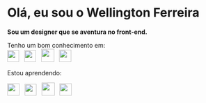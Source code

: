 # Olá, eu sou o Wellington Ferreira 
<b>Sou um designer que se aventura no front-end.</b>

Tenho um bom conhecimento em: <br>
<img height="27em" src="https://cdn.jsdelivr.net/gh/devicons/devicon/icons/html5/html5-original.svg" />&nbsp;&nbsp;
<img height="27em" src="https://cdn.jsdelivr.net/gh/devicons/devicon/icons/css3/css3-original.svg" />&nbsp;&nbsp;
<img height="30em" src="https://cdn.jsdelivr.net/gh/devicons/devicon/icons/bootstrap/bootstrap-original.svg" />&nbsp;&nbsp;
<img height="28em" src="https://cdn.jsdelivr.net/gh/devicons/devicon/icons/wordpress/wordpress-plain.svg" />

Estou aprendendo: <br>

<img height="28em" src="https://cdn.jsdelivr.net/gh/devicons/devicon/icons/javascript/javascript-original.svg" />&nbsp;&nbsp;
<img height="27em" src="https://cdn.jsdelivr.net/gh/devicons/devicon/icons/css3/css3-original.svg" />&nbsp;&nbsp;
<img height="30em" src="https://cdn.jsdelivr.net/gh/devicons/devicon/icons/sass/sass-original.svg" />&nbsp;&nbsp;
<img height="28em" src="https://cdn.jsdelivr.net/gh/devicons/devicon/icons/github/github-original.svg" />

<!--
**wellfsilva/wellfsilva** is a ✨ _special_ ✨ repository because its `README.md` (this file) appears on your GitHub profile.

Here are some ideas to get you started:

- 🔭 I’m currently working on ...
- 🌱 I’m currently learning ...
- 👯 I’m looking to collaborate on ...
- 🤔 I’m looking for help with ...
- 💬 Ask me about ...
- 📫 How to reach me: ...
- 😄 Pronouns: ...
- ⚡ Fun fact: ...
-->
